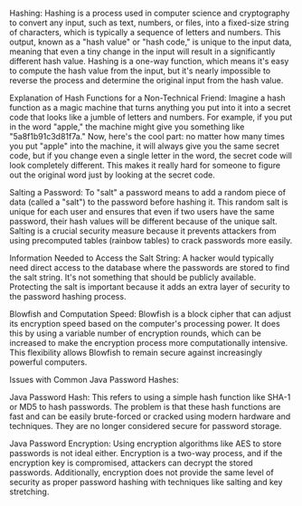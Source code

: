 Hashing:
Hashing is a process used in computer science and cryptography to convert any input, such as text, numbers, or files, into a fixed-size string of characters, which is typically a sequence of letters and numbers. This output, known as a "hash value" or "hash code," is unique to the input data, meaning that even a tiny change in the input will result in a significantly different hash value. Hashing is a one-way function, which means it's easy to compute the hash value from the input, but it's nearly impossible to reverse the process and determine the original input from the hash value.

Explanation of Hash Functions for a Non-Technical Friend:
Imagine a hash function as a magic machine that turns anything you put into it into a secret code that looks like a jumble of letters and numbers. For example, if you put in the word "apple," the machine might give you something like "5a8f1b91c3d81f7a." Now, here's the cool part: no matter how many times you put "apple" into the machine, it will always give you the same secret code, but if you change even a single letter in the word, the secret code will look completely different. This makes it really hard for someone to figure out the original word just by looking at the secret code.

Salting a Password:
To "salt" a password means to add a random piece of data (called a "salt") to the password before hashing it. This random salt is unique for each user and ensures that even if two users have the same password, their hash values will be different because of the unique salt. Salting is a crucial security measure because it prevents attackers from using precomputed tables (rainbow tables) to crack passwords more easily.

Information Needed to Access the Salt String:
A hacker would typically need direct access to the database where the passwords are stored to find the salt string. It's not something that should be publicly available. Protecting the salt is important because it adds an extra layer of security to the password hashing process.

Blowfish and Computation Speed:
Blowfish is a block cipher that can adjust its encryption speed based on the computer's processing power. It does this by using a variable number of encryption rounds, which can be increased to make the encryption process more computationally intensive. This flexibility allows Blowfish to remain secure against increasingly powerful computers.

Issues with Common Java Password Hashes:

Java Password Hash: This refers to using a simple hash function like SHA-1 or MD5 to hash passwords. The problem is that these hash functions are fast and can be easily brute-forced or cracked using modern hardware and techniques. They are no longer considered secure for password storage.

Java Password Encryption: Using encryption algorithms like AES to store passwords is not ideal either. Encryption is a two-way process, and if the encryption key is compromised, attackers can decrypt the stored passwords. Additionally, encryption does not provide the same level of security as proper password hashing with techniques like salting and key stretching.